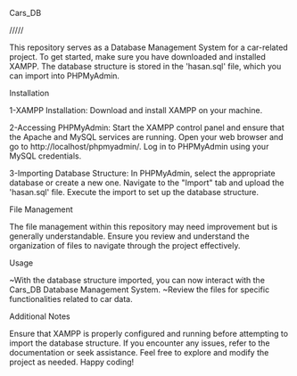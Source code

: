 Cars_DB

/////

This repository serves as a Database Management System for a car-related project. To get started, make sure you have downloaded and installed XAMPP. The database structure is stored in the 'hasan.sql' file, which you can import into PHPMyAdmin.

Installation

1-XAMPP Installation:
Download and install XAMPP on your machine.

2-Accessing PHPMyAdmin:
Start the XAMPP control panel and ensure that the Apache and MySQL services are running.
Open your web browser and go to http://localhost/phpmyadmin/.
Log in to PHPMyAdmin using your MySQL credentials.

3-Importing Database Structure:
In PHPMyAdmin, select the appropriate database or create a new one.
Navigate to the "Import" tab and upload the 'hasan.sql' file.
Execute the import to set up the database structure.

File Management

The file management within this repository may need improvement but is generally understandable. Ensure you review and understand the organization of files to navigate through the project effectively.

Usage

~With the database structure imported, you can now interact with the Cars_DB Database Management System.
~Review the files for specific functionalities related to car data.

Additional Notes

Ensure that XAMPP is properly configured and running before attempting to import the database structure.
If you encounter any issues, refer to the documentation or seek assistance.
Feel free to explore and modify the project as needed. Happy coding!
